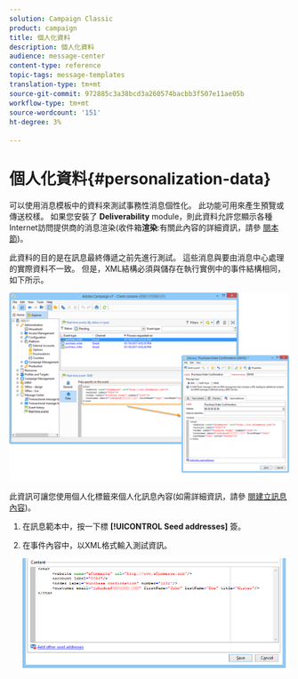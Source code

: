 ```yaml
---
solution: Campaign Classic
product: campaign
title: 個人化資料
description: 個人化資料
audience: message-center
content-type: reference
topic-tags: message-templates
translation-type: tm+mt
source-git-commit: 972885c3a38bcd3a260574bacbb3f507e11ae05b
workflow-type: tm+mt
source-wordcount: '151'
ht-degree: 3%

---
```



# 個人化資料{#personalization-data}

可以使用消息模板中的資料來測試事務性消息個性化。 此功能可用來產生預覽或傳送校樣。 如果您安裝了 **Deliverability** module，則此資料允許您顯示各種Internet訪問提供商的消息渲染(收件箱&#x200B;**渲染**:有關此內容的詳細資訊，請參 [閱本節](../../delivery/using/inbox-rendering.md))。

此資料的目的是在訊息最終傳遞之前先進行測試。 這些消息與要由消息中心處理的實際資料不一致。 但是，XML結構必須與儲存在執行實例中的事件結構相同，如下所示。

![](assets/messagecenter_create_custo_006.png)

此資訊可讓您使用個人化標籤來個人化訊息內容(如需詳細資訊，請參 [閱建立訊息內容](../../message-center/using/creating-message-content.md))。

1. 在訊息範本中，按一下標 **[!UICONTROL Seed addresses]** 簽。
1. 在事件內容中，以XML格式輸入測試資訊。

   ![](assets/messagecenter_create_custo_001.png)
